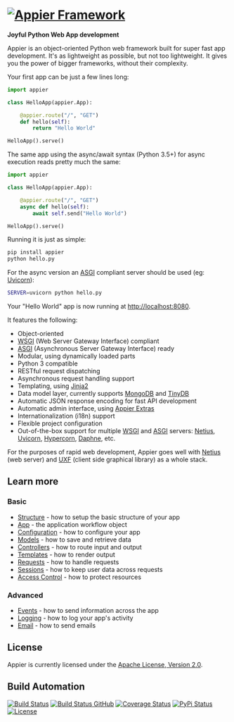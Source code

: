 # [![Appier Framework](res/logo.png)](http://appier.hive.pt)

**Joyful Python Web App development**

Appier is an object-oriented Python web framework built for super fast app development.
It's as lightweight as possible, but not too lightweight.
It gives you the power of bigger frameworks, without their complexity.

Your first app can be just a few lines long:

```python
import appier

class HelloApp(appier.App):

    @appier.route("/", "GET")
    def hello(self):
        return "Hello World"

HelloApp().serve()
```

The same app using the async/await syntax (Python 3.5+) for async execution reads pretty much the same:

```python
import appier

class HelloApp(appier.App):

    @appier.route("/", "GET")
    async def hello(self):
        await self.send("Hello World")

HelloApp().serve()
```

Running it is just as simple:

```bash
pip install appier
python hello.py
```

For the async version an [ASGI](https://asgi.readthedocs.io) compliant server should be used (eg: [Uvicorn](https://www.uvicorn.org)):

```bash
SERVER=uvicorn python hello.py
```

Your "Hello World" app is now running at [http://localhost:8080](http://localhost:8080).

It features the following:

* Object-oriented
* [WSGI](https://www.python.org/dev/peps/pep-0333/) (Web Server Gateway Interface) compliant
* [ASGI](https://asgi.readthedocs.io) (Asynchronous Server Gateway Interface) ready
* Modular, using dynamically loaded parts
* Python 3 compatible
* RESTful request dispatching
* Asynchronous request handling support
* Templating, using [Jinja2](http://jinja.pocoo.org/)
* Data model layer, currently supports [MongoDB](http://www.mongodb.org/) and [TinyDB](http://tinydb.readthedocs.org/)
* Automatic JSON response encoding for fast API development
* Automatic admin interface, using [Appier Extras](http://appier-extras.hive.pt/)
* Internationalization (i18n) support
* Flexible project configuration
* Out-of-the-box support for multiple [WSGI](https://wsgi.readthedocs.io/) and [ASGI](https://asgi.readthedocs.io/) servers: [Netius](https://netius.hive.pt), [Uvicorn](https://www.uvicorn.org), [Hypercorn](https://pgjones.gitlab.io/hypercorn), [Daphne](https://github.com/django/daphne), etc.

For the purposes of rapid web development, Appier goes well with [Netius](http://netius.hive.pt)
(web server) and [UXF](http://uxf.hive.pt) (client side graphical library) as a whole stack.

## Learn more

### Basic

* [Structure](doc/structure.md) - how to setup the basic structure of your app
* [App](doc/app.md) - the application workflow object
* [Configuration](doc/configuration.md) - how to configure your app
* [Models](doc/models.md) - how to save and retrieve data
* [Controllers](doc/controllers.md) - how to route input and output
* [Templates](doc/templates.md) - how to render output
* [Requests](doc/requests.md) - how to handle requests
* [Sessions](doc/sessions.md) - how to keep user data across requests
* [Access Control](doc/access_control.md) - how to protect resources

### Advanced

* [Events](doc/events.md) - how to send information across the app
* [Logging](doc/logging.md) - how to log your app's activity
* [Email](doc/email.md) - how to send emails

## License

Appier is currently licensed under the [Apache License, Version 2.0](http://www.apache.org/licenses/).

## Build Automation

[![Build Status](https://app.travis-ci.com/hivesolutions/appier.svg?branch=master)](https://travis-ci.com/github/hivesolutions/appier)
[![Build Status GitHub](https://github.com/hivesolutions/appier/workflows/Main%20Workflow/badge.svg)](https://github.com/hivesolutions/appier/actions)
[![Coverage Status](https://coveralls.io/repos/hivesolutions/appier/badge.svg?branch=master)](https://coveralls.io/r/hivesolutions/appier?branch=master)
[![PyPi Status](https://img.shields.io/pypi/v/appier.svg)](https://pypi.python.org/pypi/appier)
[![License](https://img.shields.io/badge/license-Apache%202.0-blue.svg)](https://www.apache.org/licenses/)
